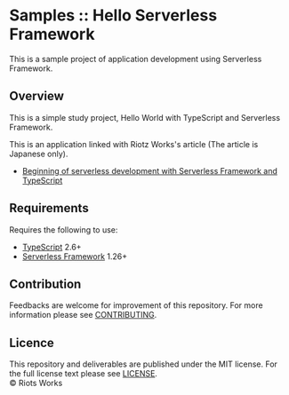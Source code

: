# Samples :: Hello Serverless Framework

This is a sample project of application development using Serverless Framework.


## Overview
This is a simple study project, Hello World with TypeScript and Serverless Framework.  

This is an application linked with Riotz Works's article (The article is Japanese only).  
- [Beginning of serverless development with Serverless Framework and TypeScript](http://riotz.works/articles/2018/02/01/ServerlessFramework%E3%81%A8TypeScript%E3%81%A7%E3%82%B5%E3%83%BC%E3%83%90%E3%83%AC%E3%82%B9%E9%96%8B%E7%99%BA%E4%BA%8B%E5%A7%8B%E3%82%81/)


## Requirements
Requires the following to use:
- [TypeScript](https://www.typescriptlang.org/) 2.6+
- [Serverless Framework](https://palantir.github.io/tslint/) 1.26+


## Contribution
Feedbacks are welcome for improvement of this repository. For more information please see [CONTRIBUTING](/.github/CONTRIBUTING.md).  


## Licence
This repository and deliverables are published under the MIT license. For the full license text please see [LICENSE](/LICENSE).  
© Riots Works  
